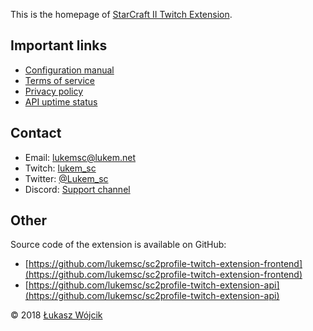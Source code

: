 This is the homepage of [StarCraft II Twitch Extension](https://www.twitch.tv/ext/wg56zk271bqja047pknv3pk65m0rbr-0.0.2).

## Important links

* [Configuration manual](./howto/)
* [Terms of service](./tos/)
* [Privacy policy](./privacy/)
* [API uptime status](https://sc2pte-status.lukem.net/)

## Contact

* Email: [lukemsc@lukem.net](mailto:lukemsc@lukem.net)
* Twitch: [lukem_sc](http://twitch.tv/lukem_sc)
* Twitter: [@Lukem_sc](http://twitter.com/lukem_sc)
* Discord: [Support channel](http://discord.gg/MTcWc4p)

## Other

Source code of the extension is available on GitHub:

* [https://github.com/lukemsc/sc2profile-twitch-extension-frontend](https://github.com/lukemsc/sc2profile-twitch-extension-frontend)
* [https://github.com/lukemsc/sc2profile-twitch-extension-api](https://github.com/lukemsc/sc2profile-twitch-extension-api)

&copy; 2018 [Łukasz Wójcik](https://lukaszwojcik.net)
